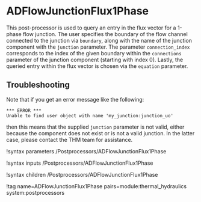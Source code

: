 # ADFlowJunctionFlux1Phase

This post-processor is used to query an entry in the flux vector for a 1-phase
flow junction. The user specifies the boundary of the flow channel connected
to the junction via `boundary`, along with the name of the junction component
with the `junction` parameter. The parameter `connection_index` corresponds to
the index of the given boundary within the `connections` parameter of the
junction component (starting with index 0). Lastly, the queried entry within
the flux vector is chosen via the `equation` parameter.

## Troubleshooting

Note that if you get an error message like the following:

```
*** ERROR ***
Unable to find user object with name 'my_junction:junction_uo'
```

then this means that the supplied `junction` parameter is not valid, either
because the component does not exist or is not a valid junction. In the latter
case, please contact the THM team for assistance.

!syntax parameters /Postprocessors/ADFlowJunctionFlux1Phase

!syntax inputs /Postprocessors/ADFlowJunctionFlux1Phase

!syntax children /Postprocessors/ADFlowJunctionFlux1Phase

!tag name=ADFlowJunctionFlux1Phase pairs=module:thermal_hydraulics system:postprocessors
